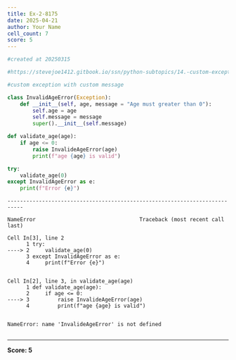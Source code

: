 ```yaml
---
title: Ex-2-8175
date: 2025-04-21
author: Your Name
cell_count: 7
score: 5
---
```


```python
#created at 20250315
```


```python
#https://stevejoe1412.gitbook.io/ssn/python-subtopics/14.-custom-exceptions
```


```python
#custom exception with custom message
```


```python
class InvalidAgeError(Exception):
    def __init__(self, age, message = "Age must greater than 0"):
        self.age = age
        self.message = message
        super().__init__(self.message)
```


```python
def validate_age(age):
    if age <= 0:
        raise InvalideAgeError(age)
        print(f"age {age} is valid")
```


```python
try:
    validate_age(0)
except InvalidAgeError as e:
    print(f"Error {e}")
```


    ---------------------------------------------------------------------------

    NameError                                 Traceback (most recent call last)

    Cell In[3], line 2
          1 try:
    ----> 2     validate_age(0)
          3 except InvalidAgeError as e:
          4     print(f"Error {e}")


    Cell In[2], line 3, in validate_age(age)
          1 def validate_age(age):
          2     if age <= 0:
    ----> 3         raise InvalideAgeError(age)
          4         print(f"age {age} is valid")


    NameError: name 'InvalideAgeError' is not defined



```python

```


---
**Score: 5**